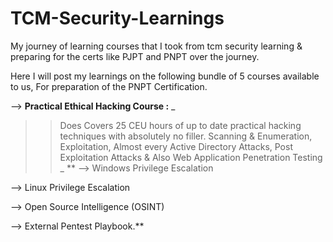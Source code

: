 # TCM-Security-Learnings
My journey of learning courses that I took from tcm security learning &amp; preparing for the certs like PJPT and PNPT over the journey.

Here I will post my learnings on the following bundle of 5 courses available to us, For preparation of the PNPT Certification.

--> **Practical Ethical Hacking Course :** _
>> Does Covers 25 CEU hours of up to date practical hacking techniques with absolutely no filler.
>> Scanning & Enumeration, Exploitation, Almost every Active Directory Attacks, Post Exploitation Attacks & Also Web Application Penetration Testing
_
**
--> Windows Privilege Escalation

--> Linux Privilege Escalation

--> Open Source Intelligence (OSINT)

--> External Pentest Playbook.**
